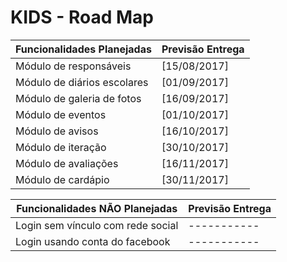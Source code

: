 # KIDS - Road Map

| Funcionalidades Planejadas | Previsão Entrega |
| ------ | ------ |
| Módulo de responsáveis | [15/08/2017] |
| Módulo de diários escolares | [01/09/2017] |
| Módulo de galeria de fotos | [16/09/2017] |
| Módulo de eventos | [01/10/2017] |
| Módulo de avisos | [16/10/2017] |
| Módulo de iteração | [30/10/2017] |
| Módulo de avaliações | [16/11/2017] |
| Módulo de cardápio | [30/11/2017] |


| Funcionalidades NÃO Planejadas | Previsão Entrega |
| ------ | ------ |
| Login sem vínculo com rede social | ----------- |
| Login usando conta do facebook | ----------- |
